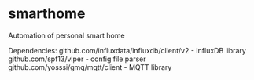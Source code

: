 # smarthome
Аutomation of personal smart home

Dependencies:
    github.com/influxdata/influxdb/client/v2  - InfluxDB library
    github.com/spf13/viper                    - config file parser
    github.com/yosssi/gmq/mqtt/client         - MQTT library
